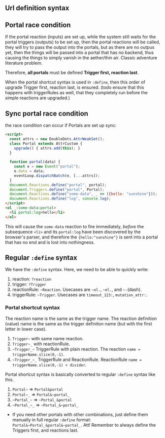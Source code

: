 ## Url definition syntax

## Portal race condition

If the portal reaction (inputs) are set up, while the system still waits for the portal triggers (outputs) to be set up, then the portal reactions will be called, they will try to pass the output into the portals, but as there are no outpus yet, then the things will be passed into a portal that has no backend, thus causing the things to simply vanish in the aether/thin air. Classic adventure literature problem.

Therefore, **all portals** must be defined **Trigger first, reaction last**.

When the portal shortcut syntax is used in `:define`, then this order of upgrade Trigger first, reaction last, is ensured. (todo ensure that this happens with triggerRules as well, that they completely run before the simple reactions are upgraded.)

## Sync portal race condition 

the race condition can occur if Portals are set up sync:
```html
<script>
  const attrs = new DoubleDots.AttrWeakSet();
  class Portal extends AttrCustom {
    upgrade() { attrs.add(this); }
  }
  
  function portal(data) {
    const e = new Event("portal");
    e.data = data;
    eventLoop.dispatchBatch(e, [...attrs]);
  }
  document.Reactions.define("portal", portal);
  document.Triggers.define("portal", Portal);
  document.Reactions.define("some-data", _ => ({hello: "sunshine"}));
  document.Reactions.define("log", console.log);
</script>
<ol _:some-data:portal>
  <li portal:log>hello</li>
</ol>
```
This will cause the `some-data` reaction to fire immediately, *before* the subsequence `<li>` and its `portal:log` have been discovered by the browser's parser, and therefore the `{hello:"sunshine"}` is sent into a portal that has no end and is lost into nothingness.

## Regular `:define` syntax

We have the `:define` syntax. Here, we need to be able to quickly write:
1. reaction: `?reaction`
2. trigger: `?Trigger`
3. reactionRule: `~Reaction`. Usecases are `~ol.`, `~el.`, and `~-`(dash).
4. triggerRule: `~Trigger`. Usecases are `timeout_123:`, `mutation_attr:`.

### Portal shortcut syntax

The reaction name is the same as the trigger name. The reaction definition (value) name is the same as the trigger definiton name (but with the first letter in lower case).

1. `Trigger~` with same name reaction.
2. `Trigger~_` with reactionRule.
3. `~Trigger_~` TriggerRule with plain reaction. The reaction `name = triggerName.slice(0,-1)`.
4. `~Trigger_~_` TriggerRule and ReactionRule. ReactionRule `name = triggerName.slice(0,-1) + divider`.

Portal shortcut syntax is basically converted to regular `:define` syntax like this.

1. `Portal~` => `Portal&portal`
2. `Portal~_` => `Portal&~portal_`
3. `~Portal_~` => `~Portal_&portal`
4. `~Portal_~_` => `~Portal_&~portal_`

* If you need other portals with other combinations, just define them manually in full regular `:define` format: `Portal&~Portal_&portal&~portal_`. Att! Remember to always define the Triggers first, and reactions last.
